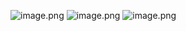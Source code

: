 ![image.png](https://gitee.com/hxc8/images9/raw/master/img/202411262141538.png)
![image.png](https://gitee.com/hxc8/images9/raw/master/img/202411262149666.png)
![image.png](https://gitee.com/hxc8/images9/raw/master/img/202411262153673.png)
